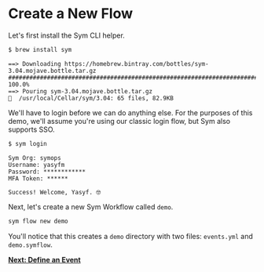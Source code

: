 # Create a New Flow

Let's first install the Sym CLI helper.

```bash
$ brew install sym
```

```
==> Downloading https://homebrew.bintray.com/bottles/sym-3.04.mojave.bottle.tar.gz
######################################################################## 100.0%
==> Pouring sym-3.04.mojave.bottle.tar.gz
🍺  /usr/local/Cellar/sym/3.04: 65 files, 82.9KB
```

We'll have to login before we can do anything else. For the purposes of this demo, we'll assume you're using our classic login flow, but Sym also supports SSO.

```bash
$ sym login
```

```
Sym Org: symops
Username: yasyfm
Password: ************
MFA Token: ******

Success! Welcome, Yasyf. 🤓
```

Next, let's create a new Sym Workflow called `demo`.

```bash
sym flow new demo
```

You'll notice that this creates a `demo` directory with two files: `events.yml` and `demo.symflow`.

**[Next: Define an Event](03_define_event.md)**
